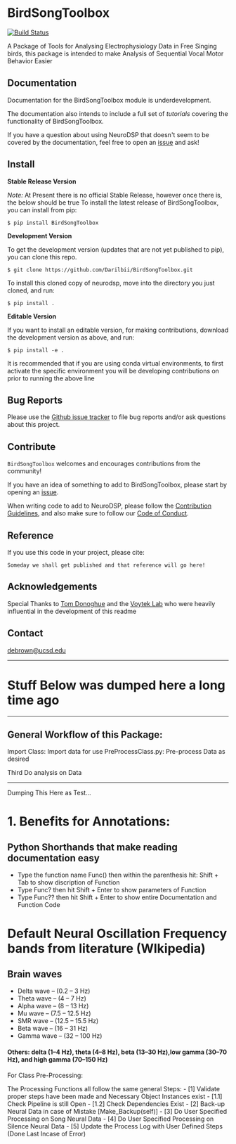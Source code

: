 # BirdSongToolbox
[![Build Status](https://travis-ci.com/Darilbii/BirdSongToolbox.svg?token=ZTfpA5S7XqS8CnSq7qLL&branch=master)](https://travis-ci.com/Darilbii/BirdSongToolbox)

A Package of Tools for Analysing Electrophysiology Data in Free Singing birds, this package is intended to make Analysis of Sequential Vocal Motor Behavior Easier

## Documentation

Documentation for the BirdSongToolbox module is underdevelopment.

The documentation also intends to include a full set of *tutorials* covering the functionality of BirdSongToolbox.

If you have a question about using NeuroDSP that doesn't seem to be covered by the documentation, feel free to
open an [issue](https://github.com/Darilbii/BirdSongToolbox/issues) and ask!

## Install

**Stable Release Version**

*Note:* At Present there is no official Stable Release, however once there is, the below should be true
To install the latest release of BirdSongToolbox, you can install from pip:

`$ pip install BirdSongToolbox`

**Development Version**

To get the development version (updates that are not yet published to pip), you can clone this repo.

`$ git clone https://github.com/Darilbii/BirdSongToolbox.git`

To install this cloned copy of neurodsp, move into the directory you just cloned, and run:

`$ pip install .`

**Editable Version**

If you want to install an editable version, for making contributions, download the development version as above, and run:

`$ pip install -e .`

It is recommended that if you are using conda virtual environments, to first activate the specific environment you will be developing contributions on prior to running the above line

## Bug Reports

Please use the [Github issue tracker](https://github.com/Darilbii/BirdSongToolbox/issues) to file bug reports and/or ask questions about this project.

## Contribute

`BirdSongToolbox` welcomes and encourages contributions from the community!

If you have an idea of something to add to BirdSongToolbox, please start by opening an [issue](https://github.com/Darilbii/BirdSongToolbox/issues).

When writing code to add to NeuroDSP, please follow the [Contribution Guidelines](https://github.com/Darilbii/BirdSongToolbox/blob/master/CONTRIBUTING.md), and also make sure to follow our
[Code of Conduct](https://github.com/Darilbii/BirdSongToolbox/blob/master/CODE_OF_CONDUCT.md).

## Reference

If you use this code in your project, please cite:

```
Someday we shall get published and that reference will go here!
```

## Acknowledgements

Special Thanks to [Tom Donoghue](https://tomdonoghue.github.io/) and the [Voytek Lab](https://voyteklab.com/) who were heavily influential in the development of this readme

## Contact
debrown@ucsd.edu

----------------------------------
# Stuff Below was dumped here a long time ago
----------------------------------

## General Workflow of this Package:

Import Class: Import data for use
PreProcessClass.py: Pre-process Data as desired

Third Do analysis on Data

----------------------------------
Dumping This Here as Test...

# 1. Benefits for Annotations:

## Python Shorthands that make reading documentation easy
- Type the function name Func() then within the parenthesis hit: Shift + Tab to show discription of Function
- Type Func? then hit Shift + Enter to show parameters of Function
- Type Func?? then hit Shift + Enter to show entire Documentation and Function Code

# Default Neural Oscillation Frequency bands from literature (WIkipedia)
## Brain waves
- Delta wave – (0.2 – 3 Hz)
- Theta wave – (4 – 7 Hz)
- Alpha wave – (8 – 13 Hz)
- Mu wave – (7.5 – 12.5 Hz)
- SMR wave – (12.5 – 15.5 Hz)
- Beta wave – (16 – 31 Hz)
- Gamma wave – (32 – 100 Hz)

#### Others: delta (1–4 Hz), theta (4–8 Hz), beta (13–30 Hz),low gamma (30–70 Hz), and high gamma (70–150 Hz)


For Class Pre-Processing:

The Processing Functions all follow the same general Steps:
    - [1] Validate proper steps have been made and Necessary Object Instances exist
        - [1.1] Check Pipeline is still Open
        - [1.2] Check Dependencies Exist
    - [2] Back-up Neural Data in case of Mistake [Make_Backup(self)]
    - [3] Do User Specified Processing on Song Neural Data
    - [4] Do User Specified Processing on Silence Neural Data
    - [5] Update the Process Log with User Defined Steps (Done Last Incase of Error)



